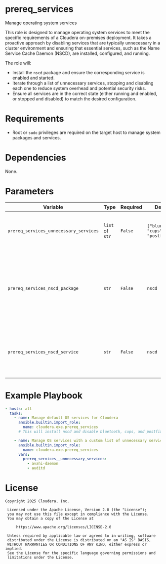 # prereq_services

Manage operating system services

This role is designed to manage operating system services to meet the specific requirements of a Cloudera on-premises deployment. It takes a proactive approach by disabling services that are typically unnecessary in a cluster environment and ensuring that essential services, such as the Name Service Cache Daemon (NSCD), are installed, configured, and running.

The role will:
- Install the `nscd` package and ensure the corresponding service is enabled and started.
- Iterate through a list of unnecessary services, stopping and disabling each one to reduce system overhead and potential security risks.
- Ensure all services are in the correct state (either running and enabled, or stopped and disabled) to match the desired configuration.

# Requirements

- Root or `sudo` privileges are required on the target host to manage system packages and services.

# Dependencies

None.

# Parameters

| Variable | Type | Required | Default | Description |
| --- | --- | --- | --- | --- |
| `prereq_services_unnecessary_services` | `list` of `str` | `False` | `["bluetooth", "cups", "postfix"]` | A list of OS service names that will be stopped and disabled. |
| `prereq_services_nscd_package` | `str` | `False` | `nscd` | The name of the package for the Name Service Cache Daemon (NSCD) to install. This may vary between OS distributions. |
| `prereq_services_nscd_service` | `str` | `False` | `nscd` | The name of the NSCD service to enable and start. This may vary between OS distributions. |

# Example Playbook

```yaml
- hosts: all
  tasks:
    - name: Manage default OS services for Cloudera
      ansible.builtin.import_role:
        name: cloudera.exe.prereq_services
      # This will install nscd and disable bluetooth, cups, and postfix.

    - name: Manage OS services with a custom list of unnecessary services
      ansible.builtin.import_role:
        name: cloudera.exe.prereq_services
      vars:
        prereq_services__unnecessary_services:
          - avahi-daemon
          - auditd
```

# License

```
Copyright 2025 Cloudera, Inc.

 Licensed under the Apache License, Version 2.0 (the "License");
 you may not use this file except in compliance with the License.
 You may obtain a copy of the License at

     https://www.apache.org/licenses/LICENSE-2.0

 Unless required by applicable law or agreed to in writing, software
 distributed under the License is distributed on an "AS IS" BASIS,
 WITHOUT WARRANTIES OR CONDITIONS OF ANY KIND, either express or implied.
 See the License for the specific language governing permissions and
 limitations under the License.
```
